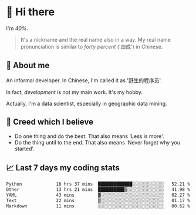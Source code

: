 # 👋 Hi there

I'm *40%*.

> It's a nickname and the real name also in a way.
> My real name pronunciation is similar to *forty percent* ('四成') in Chinese.

## :speech_balloon: About me

An informal developer. In Chinese, I'm called it as '野生的程序员'.

In fact, _development_ is not my main work. It's my hobby.

Actually, I'm a data scientist, especially in geographic data mining.

## :see_no_evil: Creed which I believe

- Do one thing and do the best. That also means 'Less is more'.
- Do the thing until to the end. That also means 'Never forget why you started'.

## :chart_with_upwards_trend: Last 7 days my coding stats

<!--START_SECTION:waka-->

```txt
Python             16 hrs 37 mins  █████████████░░░░░░░░░░░░   52.21 %
Other              13 hrs 21 mins  ██████████▒░░░░░░░░░░░░░░   41.98 %
YAML               43 mins         ▓░░░░░░░░░░░░░░░░░░░░░░░░   02.27 %
Text               22 mins         ▒░░░░░░░░░░░░░░░░░░░░░░░░   01.17 %
Markdown           11 mins         ░░░░░░░░░░░░░░░░░░░░░░░░░   00.62 %
```

<!--END_SECTION:waka-->
